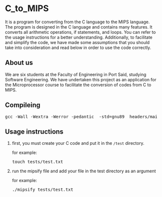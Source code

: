 # C_to_MIPS

It is a program for converting from the C language to the MIPS language. The program is designed in the C language and contains many features. It converts all arithmetic operations, if statements, and loops. You can refer to the usage instructions for a better understanding. Additionally, to facilitate and simplify the code, we have made some assumptions that you should take into consideration and read below in order to use the code correctly.

## About us

We are six students at the Faculty of Engineering in Port Said, studying Software Engineering. We have undertaken this project as an application for the Microprocessor course to facilitate the conversion of codes from C to MIPS.

## Compileing

<pre>
gcc -Wall -Wextra -Werror -pedantic  -std=gnu89  headers/main.h  \*.c  -o mipsify -g
</pre>

## Usage instructions

1. first, you must create your C code and put it in the `/test` directory.

     for example:
    <pre>touch tests/test.txt</pre>
2. run the mipsify file and add your file in the test directory as an argument

    for example:
    <pre>./mipsify tests/test.txt</pre>
